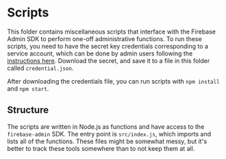 # Scripts

This folder contains miscellaneous scripts that interface with the Firebase
Admin SDK to perform one-off administrative functions. To run these scripts, you
need to have the secret key credentials corresponding to a service account,
which can be done by admin users following the
[instructions here](https://firebase.google.com/docs/admin/setup). Download the
secret, and save it to a file in this folder called `credential.json`.

After downloading the credentials file, you can run scripts with `npm install`
and `npm start`.

## Structure

The scripts are written in Node.js as functions and have access to the
`firebase-admin` SDK. The entry point is `src/index.js`, which imports and lists
all of the functions. These files might be somewhat messy, but it's better to
track these tools somewhere than to not keep them at all.
